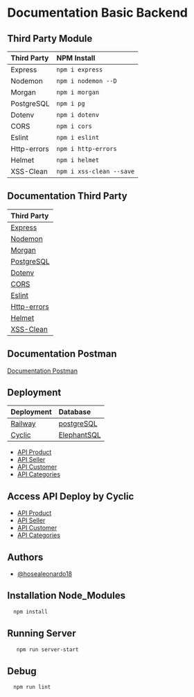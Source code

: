
# Documentation Basic Backend

## Third Party Module

| Third Party       |  NPM Install                 |
| :--------         | :----------------------------|
| Express           | `npm i express`              |
| Nodemon           | `npm i nodemon --D`          |
| Morgan            | `npm i morgan`               |
| PostgreSQL        | `npm i pg`                   |
| Dotenv            | `npm i dotenv`               |
| CORS              | `npm i cors`                 |
| Eslint            | `npm i eslint`               |
| Http-errors       | `npm i http-errors`          |
| Helmet            | `npm i helmet`               |
| XSS-Clean         | `npm i xss-clean --save`     |

## Documentation Third Party
| Third Party                                                   | 
| :----------------------------------------------------         | 
| [Express](https://expressjs.com/)                             |     
| [Nodemon](https://www.npmjs.com/package/nodemon)              |
| [Morgan](https://www.npmjs.com/package/morgan)                |
| [PostgreSQL](https://www.postgresql.org/)                     |
| [Dotenv](https://www.npmjs.com/package/dotenv)                |
| [CORS](https://www.npmjs.com/package/cors)                    |
| [Eslint](https://www.npmjs.com/package/eslint)                |
| [Http-errors](https://www.npmjs.com/package/http-errors)      |
| [Helmet](https://www.npmjs.com/package/helmet)                |
| [XSS-Clean](https://www.npmjs.com/package/xss-clean)          |

## Documentation Postman

[Documentation Postman](https://documenter.postman.com/preview/24895506-272b67f9-f306-4527-b5ee-63d8942fe480?environment=&versionTag=latest&apiName=CURRENT&version=latest&documentationLayout=classic-double-column&right-sidebar=303030&top-bar=FFFFFF&highlight=EF5B25)


## Deployment

| Deployment                            |  Database                                    |
| :----------------------------------   | :----------------------------------------    |
| [Railway](https://railway.app/)       | [postgreSQL](https://www.postgresql.org/)    |
| [Cyclic](https://www.cyclic.sh/)      | [ElephantSQL](https://www.elephantsql.com/)  |



- [API Product](https://blanjaolshopbackend-production.up.railway.app/product)
- [API Seller](https://blanjaolshopbackend-production.up.railway.app/seller)
- [API Customer](https://blanjaolshopbackend-production.up.railway.app/customer)
- [API Categories](https://blanjaolshopbackend-production.up.railway.app/categories)


## Access API Deploy by Cyclic
- [API Product](https://wide-eyed-gilet-wasp.cyclic.app/product)
- [API Seller](https://wide-eyed-gilet-wasp.cyclic.app/seller)
- [API Customer](https://wide-eyed-gilet-wasp.cyclic.app/customer)
- [API Categories](https://wide-eyed-gilet-wasp.cyclic.app/categories)


## Authors
- [@hosealeonardo18](https://github.com/hosealeonardo18)

## Installation Node_Modules
```bash
  npm install
```

## Running Server
```bash
   npm run server-start
```
## Debug
```bash
  npm run lint
```
    